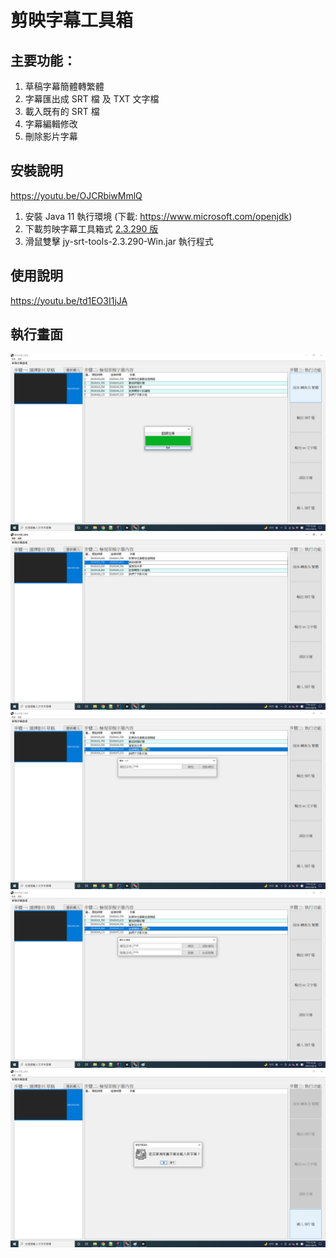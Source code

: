 # 剪映字幕工具箱

## 主要功能：

1. 草稿字幕簡體轉繁體
2. 字幕匯出成 SRT 檔 及 TXT 文字檔
3. 載入既有的 SRT 檔
4. 字幕編輯修改
5. 刪除影片字幕

## 安裝說明
https://youtu.be/OJCRbiwMmlQ

1. 安裝 Java 11 執行環境 (下載: https://www.microsoft.com/openjdk)
2. 下載剪映字幕工具箱式 [2.3.290 版](https://github.com/jackychu0830/jy-srt-tools/releases/download/2.3.290-Win/jy-srt-tools-2.3.290-Win.jar)
3. 滑鼠雙擊 jy-srt-tools-2.3.290-Win.jar 執行程式

## 使用說明
https://youtu.be/td1EO3I1jJA

## 執行畫面

![Mac 版畫面](https://github.com/jackychu0830/jy-srt-tools/raw/win/screenshot-1.png)
![字幕編輯](https://github.com/jackychu0830/jy-srt-tools/raw/win/screenshot-2.png)
![字幕尋找](https://github.com/jackychu0830/jy-srt-tools/raw/win/screenshot-3.png)
![字幕替換](https://github.com/jackychu0830/jy-srt-tools/raw/win/screenshot-4.png)
![載入字幕](https://github.com/jackychu0830/jy-srt-tools/raw/win/screenshot-5.png)

